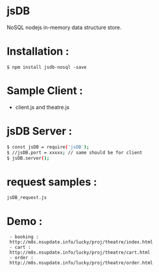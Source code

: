 # jsDB

NoSQL nodejs in-memory data structure store.

# Installation :
    $ npm install jsdb-nosql -save
    
# Sample Client  :
  - client.js and theatre.js
  
#  jsDB Server :
```sh
$ const jsDB = require('jsDB');
$ //jsDB.port = xxxxx; // same should be for client
$ jsDB.server();
```

# request samples :
    jsDB_request.js
    
# Demo :
     - booking :
     http://m8s.nsupdate.info/lucky/proj/theatre/index.html
     - cart :
     http://m8s.nsupdate.info/lucky/proj/theatre/cart.html
     - order :
     http://m8s.nsupdate.info/lucky/proj/theatre/order.html
      


